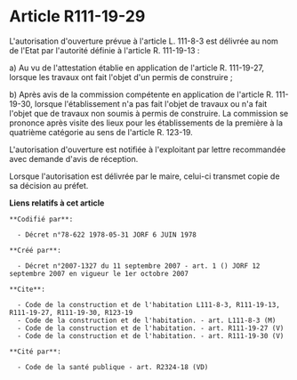 # Article R111-19-29

L'autorisation d'ouverture prévue à l'article L. 111-8-3 est délivrée au nom de l'Etat par l'autorité définie à l'article R.
111-19-13 :

a) Au vu de l'attestation établie en application de l'article R. 111-19-27, lorsque les travaux ont fait l'objet d'un permis
de construire ;

b) Après avis de la commission compétente en application de l'article R. 111-19-30, lorsque l'établissement n'a pas fait
l'objet de travaux ou n'a fait l'objet que de travaux non soumis à permis de construire. La commission se prononce après
visite des lieux pour les établissements de la première à la quatrième catégorie au sens de l'article R. 123-19.

L'autorisation d'ouverture est notifiée à l'exploitant par lettre recommandée avec demande d'avis de réception.

Lorsque l'autorisation est délivrée par le maire, celui-ci transmet copie de sa décision au préfet.

**Liens relatifs à cet article**

	**Codifié par**:

	  - Décret n°78-622 1978-05-31 JORF 6 JUIN 1978

	**Créé par**:

	  - Décret n°2007-1327 du 11 septembre 2007 - art. 1 () JORF 12 septembre 2007 en vigueur le 1er octobre 2007

	**Cite**:

	  - Code de la construction et de l'habitation L111-8-3, R111-19-13, R111-19-27, R111-19-30, R123-19
	  - Code de la construction et de l'habitation. - art. L111-8-3 (M)
	  - Code de la construction et de l'habitation. - art. R111-19-27 (V)
	  - Code de la construction et de l'habitation. - art. R111-19-30 (V)

	**Cité par**:

	  - Code de la santé publique - art. R2324-18 (VD)

